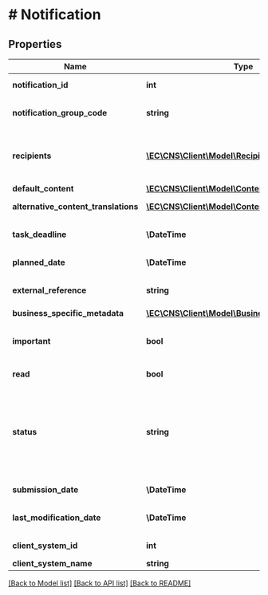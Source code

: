 # # Notification

## Properties

Name | Type | Description | Notes
------------ | ------------- | ------------- | -------------
**notification_id** | **int** | The unique notification identifier. | [optional]
**notification_group_code** | **string** | The notification group to which this notification belongs. | [optional]
**recipients** | [**\EC\CNS\Client\Model\Recipient[]**](Recipient.md) | List of recipients. At least one recipient is expected. Maximum supported number of recipients of any kind is 100. | [optional]
**default_content** | [**\EC\CNS\Client\Model\ContentTranslation**](ContentTranslation.md) |  | [optional]
**alternative_content_translations** | [**\EC\CNS\Client\Model\ContentTranslation[]**](ContentTranslation.md) | Optionally, the content translated in other languages. | [optional]
**task_deadline** | **\DateTime** | Optional task deadline (applies only to notifications of type task). | [optional]
**planned_date** | **\DateTime** | Optional planned date of delivery. | [optional]
**external_reference** | **string** | Optional value that uniquely identifies the notification in the client system. | [optional]
**business_specific_metadata** | [**\EC\CNS\Client\Model\BusinessSpecificMetadata**](BusinessSpecificMetadata.md) |  | [optional]
**important** | **bool** | Optional flag to set send email as important to indicate that email needs the recipient attention quickly. | [optional]
**read** | **bool** | Flag to indicate if notification was read. | [optional]
**status** | **string** | Status of the notification. List of supported statuses: DAILY_DIGEST, INCLUDED_IN_DAILY_DIGEST, READY_FOR_DELIVERY, ACCEPTED_FOR_DELIVERY, PROCESSING_ERROR, PLANNED, CANCELED, DISCARDED. | [optional]
**submission_date** | **\DateTime** | Date and time when the notification was submitted. | [optional]
**last_modification_date** | **\DateTime** | Date and time when the notification was last modified (e.g. its status was updated). | [optional]
**client_system_id** | **int** | The unique client system identifier. | [optional]
**client_system_name** | **string** | The client system name. | [optional]

[[Back to Model list]](../../README.md#models) [[Back to API list]](../../README.md#endpoints) [[Back to README]](../../README.md)

